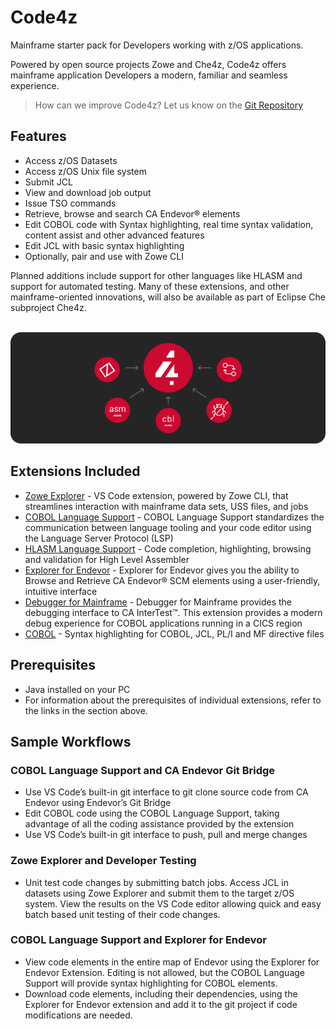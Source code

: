 # Code4z

Mainframe starter pack for Developers working with z/OS applications.

Powered by open source projects Zowe and Che4z, Code4z offers mainframe application Developers a modern, familiar and seamless experience.

> How can we improve Code4z? Let us know on the [Git Repository](https://github.com/BroadcomMFD/code4z/issues)

## Features

* Access z/OS Datasets
* Access z/OS Unix file system 
* Submit JCL
* View and download job output 
* Issue TSO commands
* Retrieve, browse and search CA Endevor® elements
* Edit COBOL code with Syntax highlighting, real time syntax validation, content assist and other advanced features 
* Edit JCL with basic syntax highlighting
* Optionally, pair and use with Zowe CLI 

Planned additions include support for other languages like HLASM and support for automated testing. Many of these extensions, and other mainframe-oriented innovations, will also be available as part of Eclipse Che subproject Che4z.
<br /><br />
<p align="center">
  <img src="extensions.png" alt="Code4z Extensions"/>
</p>

## Extensions Included

* [Zowe Explorer](https://marketplace.visualstudio.com/items?itemName=Zowe.vscode-extension-for-zowe) - VS Code extension, powered by Zowe CLI, that streamlines interaction with mainframe data sets, USS files, and jobs
* [COBOL Language Support](https://marketplace.visualstudio.com/items?itemName=broadcomMFD.cobol-language-support) - COBOL Language Support standardizes the communication between language tooling and your code editor using the Language Server Protocol (LSP)
* [HLASM Language Support](https://marketplace.visualstudio.com/items?itemName=broadcomMFD.hlasm-language-support) - Code completion, highlighting, browsing and validation for High Level Assembler
* [Explorer for Endevor](https://marketplace.visualstudio.com/items?itemName=broadcomMFD.explorer-for-endevor) - Explorer for Endevor gives you the ability to Browse and Retrieve CA Endevor® SCM elements using a user-friendly, intuitive interface
* [Debugger for Mainframe](https://marketplace.visualstudio.com/items?itemName=bitlang.cobol) - Debugger for Mainframe provides the debugging interface to CA InterTest™. This extension provides a modern debug experience for COBOL applications running in a CICS region
* [COBOL](https://marketplace.visualstudio.com/items?itemName=bitlang.cobol) - Syntax highlighting for COBOL, JCL, PL/I and MF directive files


## Prerequisites

* Java installed on your PC
* For information about the prerequisites of individual extensions, refer to the links in the section above.

## Sample Workflows

### COBOL Language Support and CA Endevor Git Bridge
* Use VS Code’s built-in git interface to git clone source code from CA Endevor using Endevor’s Git Bridge
* Edit COBOL code using the COBOL Language Support, taking advantage of all the coding assistance provided by the extension
* Use VS Code’s built-in git interface to push, pull and merge changes

### Zowe Explorer and Developer Testing

* Unit test code changes by submitting batch jobs. Access JCL in datasets using Zowe Explorer and submit them to the target z/OS system. View the results on the VS Code editor allowing quick and easy batch based unit testing of their code changes.

### COBOL Language Support and Explorer for Endevor

* View code elements in the entire map of Endevor using the Explorer for Endevor Extension. Editing is not allowed, but the COBOL Language Support will provide syntax highlighting for COBOL elements.
* Download code elements, including their dependencies, using the Explorer for Endevor extension and add it to the git project if code modifications are needed.
